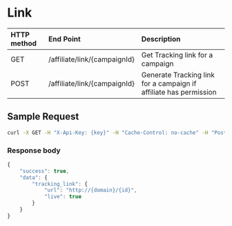 # Link

| **HTTP method** | **End Point** | **Description** |
| :--- | :--- | :--- |
| GET | /affiliate/link/{campaignId} | Get Tracking link for a campaign |
| POST | /affiliate/link/{campaignId} | Generate Tracking link for a campaign if affiliate has permission |

## **Sample Request**

```bash
curl -X GET -H "X-Api-Key: {key}" -H "Cache-Control: no-cache" -H "Postman-Token: dcef3ea0-3581-213c-eb32-feb0e708f3ea" "https://api.trackier.com/affiliate/link/{campaignId}"
```

### **Response body**

```javascript
{
    "success": true,
    "data": {
        "tracking_link": {
            "url": "http://{domain}/{id}",
            "live": true
        }
    }
}
```

